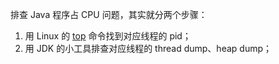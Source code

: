 排查 Java 程序占 CPU 问题，其实就分两个步骤：
1. 用 Linux 的 [top](http://man.linuxde.net/top) 命令找到对应线程的 pid；
2. 用 JDK 的小工具排查对应线程的 thread dump、heap dump；